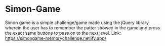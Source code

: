 # Simon-Game
Simon game is a simple challenge/game made using the jQuery library wherein the user has to remember the patter showed in the game and press the exact same buttons to pass on to the next level.
Link: https://simongame-memorychallenge.netlify.app/
